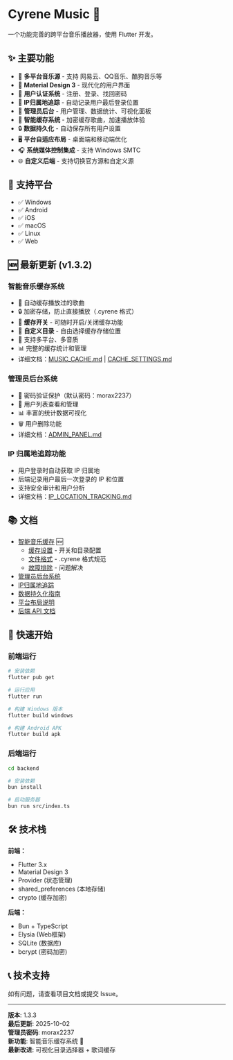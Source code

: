 # Cyrene Music 🎵

一个功能完善的跨平台音乐播放器，使用 Flutter 开发。

## ✨ 主要功能

- 🎵 **多平台音乐源** - 支持 网易云、QQ音乐、酷狗音乐等
- 🎨 **Material Design 3** - 现代化的用户界面
- 👤 **用户认证系统** - 注册、登录、找回密码
- 📍 **IP归属地追踪** - 自动记录用户最后登录位置
- 👑 **管理员后台** - 用户管理、数据统计、可视化面板
- 💾 **智能缓存系统** - 加密缓存歌曲，加速播放体验
- 🔒 **数据持久化** - 自动保存所有用户设置
- 🖥️ **平台自适应布局** - 桌面端和移动端优化
- 🎧 **系统媒体控制集成** - 支持 Windows SMTC
- 🌐 **自定义后端** - 支持切换官方源和自定义源

## 📱 支持平台

- ✅ Windows
- ✅ Android  
- ✅ iOS
- ✅ macOS
- ✅ Linux
- ✅ Web

## 🆕 最新更新 (v1.3.2)

### 智能音乐缓存系统
- 💾 自动缓存播放过的歌曲
- 🔒 加密存储，防止直接播放（.cyrene 格式）
- 🔧 **缓存开关** - 可随时开启/关闭缓存功能
- 📁 **自定义目录** - 自由选择缓存存储位置
- 🎵 支持多平台、多音质
- 📊 完整的缓存统计和管理
- 详细文档：[MUSIC_CACHE.md](docs/MUSIC_CACHE.md) | [CACHE_SETTINGS.md](docs/CACHE_SETTINGS.md)

### 管理员后台系统
- 🔐 密码验证保护（默认密码：morax2237）
- 👥 用户列表查看和管理
- 📊 丰富的统计数据可视化
- 🗑️ 用户删除功能
- 详细文档：[ADMIN_PANEL.md](docs/ADMIN_PANEL.md)

### IP 归属地追踪功能
- 用户登录时自动获取 IP 归属地
- 后端记录用户最后一次登录的 IP 和位置
- 支持安全审计和用户分析
- 详细文档：[IP_LOCATION_TRACKING.md](docs/IP_LOCATION_TRACKING.md)

## 📚 文档

- [智能音乐缓存](docs/MUSIC_CACHE.md) 🆕
  - [缓存设置](docs/CACHE_SETTINGS.md) - 开关和目录配置
  - [文件格式](docs/CYRENE_FILE_FORMAT.md) - .cyrene 格式规范
  - [故障排除](docs/CACHE_TROUBLESHOOTING.md) - 问题解决
- [管理员后台系统](docs/ADMIN_PANEL.md)
- [IP归属地追踪](docs/IP_LOCATION_TRACKING.md)
- [数据持久化指南](DATA_PERSISTENCE_GUIDE.md)
- [平台布局说明](PLATFORM_LAYOUT.md)
- [后端 API 文档](backend/README.md)

## 🚀 快速开始

### 前端运行

```bash
# 安装依赖
flutter pub get

# 运行应用
flutter run

# 构建 Windows 版本
flutter build windows

# 构建 Android APK
flutter build apk
```

### 后端运行

```bash
cd backend

# 安装依赖
bun install

# 启动服务器
bun run src/index.ts
```

## 🛠️ 技术栈

**前端：**
- Flutter 3.x
- Material Design 3
- Provider (状态管理)
- shared_preferences (本地存储)
- crypto (缓存加密)

**后端：**
- Bun + TypeScript
- Elysia (Web框架)
- SQLite (数据库)
- bcrypt (密码加密)

## 📞 技术支持

如有问题，请查看项目文档或提交 Issue。

---

**版本**: 1.3.3  
**最后更新**: 2025-10-02  
**管理员密码**: morax2237  
**新功能**: 智能音乐缓存系统 🎵  
**最新改进**: 可视化目录选择器 + 歌词缓存

